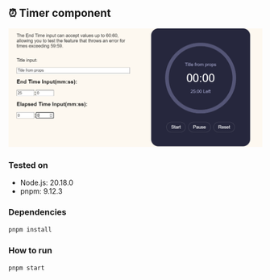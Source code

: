 ## ⏰ Timer component

![Screenshot](./images/app.png)

### Tested on
- Node.js: 20.18.0
- pnpm: 9.12.3

### Dependencies
```sh
pnpm install
```

### How to run
```sh
pnpm start
```
